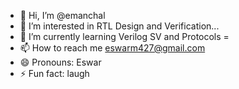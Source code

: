 - 👋 Hi, I’m @emanchal
- 👀 I’m interested in RTL Design and Verification...
- 🌱 I’m currently learning Verilog SV and Protocols =
- 📫 How to reach me eswarm427@gmail.com
- 😄 Pronouns: Eswar
- ⚡ Fun fact: laugh

<!---
emanchal/emanchal is a ✨ special ✨ repository because its `README.md` (this file) appears on your GitHub profile.
You can click the Preview link to take a look at your changes.
--->
